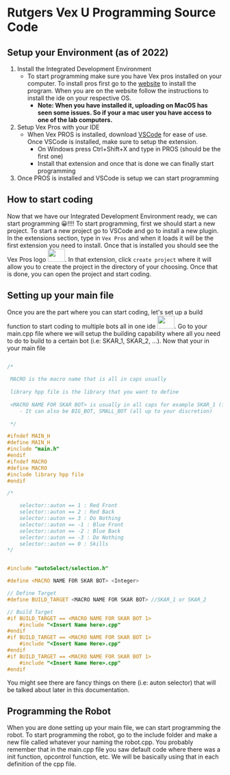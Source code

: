 # Rutgers Vex U Programming Source Code 

## Setup your Environment (as of 2022)
1. Install the Integrated Development Environment
    + To start programming make sure you have Vex pros installed on your computer. To install pros first go to the <a href="https://pros.cs.purdue.edu/v5/getting-started/installation.html">website</a> to install the program. When you are on the website follow the instructions to install the ide on your respective OS.
        + **Note: When you have installed it, uploading on MacOS has seen some issues. So if your a mac user you have access to one of the lab computers.**
2. Setup Vex Pros with your IDE
    + When Vex PROS is installed, download <a href="https://code.visualstudio.com/download">VSCode</a> for ease of use. Once VSCode is installed, make sure to setup the extension.
        + On Windows press Ctrl+Shift+X and type in PROS (should be the first one)
        + Install that extension and once that is done we can finally start programming
3. Once PROS is installed and VSCode is setup we can start programming 

## How to start coding
Now that we have our Integrated Development Environment ready, we can start programming 😀!!!! To start programming, first we should start a new project. To start a new project go to VSCode and go to install a new plugin. In the extensions section, type in `Vex Pros` and when it loads it will be the first extension you need to install. Once that is installed you should see the Vex Pros logo <img src="https://user-images.githubusercontent.com/22580992/123097191-e198b480-d3fd-11eb-903c-4c267f59fac1.png" width=40px height=30px/>. In that extension, click `create project` where it will allow you to create the project in the directory of your choosing. Once that is done, you can open the project and start coding.

## Setting up your main file
Once you are the part where you can start coding, let's set up a build function to start coding to multiple bots all in one ide <img src="https://i.ytimg.com/vi/P9PD8V_iyxQ/maxresdefault.jpg" width=40px height=30px/>. Go to your main.cpp file where we will setup the building capability where all you need to do to build to a certain bot (i.e: SKAR_1, SKAR_2, ...). Now that your in your main file 

```cpp

/*
 
 MACRO is the macro name that is all in caps usually 
 
 library hpp file is the library that you want to define
 
 <MACRO NAME FOR SKAR BOT> is usually in all caps for example SKAR_1 (for the first skar bot) 
    - It can also be BIG_BOT, SMALL_BOT (all up to your discretion)
 
 */

#ifndef MAIN_H
#define MAIN_H
#include "main.h"
#endif
#ifndef MACRO
#define MACRO
#include library hpp file
#endif

/*

    selector::auton == 1 : Red Front
    selector::auton == 2 : Red Back
    selector::auton == 3 : Do Nothing
    selector::auton == -1 : Blue Front
    selector::auton == -2 : Blue Back
    selector::auton == -3 : Do Nothing
    selector::auton == 0 : Skills
*/


#include "autoSelect/selection.h"

#define <MACRO NAME FOR SKAR BOT> <Integer>

// Define Target
#define BUILD_TARGET <MACRO NAME FOR SKAR BOT> //SKAR_1 or SKAR_2

// Build Target
#if BUILD_TARGET == <MACRO NAME FOR SKAR BOT 1>
    #include "<Insert Name here>.cpp"
#endif
#if BUILD_TARGET == <MACRO NAME FOR SKAR BOT 1>
    #include "<Insert Name Here>.cpp"
#endif
#if BUILD_TARGET == <MACRO NAME FOR SKAR BOT 1>
    #include "<Insert Name Here>.cpp"
#endif
```
You might see there are fancy things on there (i.e: auton selector) that will be talked about later in this documentation.

## Programming the Robot
When you are done setting up your main file, we can start programming the robot. To start programming the robot, go to the include folder and make a new file called whatever your naming the robot.cpp. You probably remember that in the main.cpp file you saw default code where there was a init function, opcontrol function, etc. We will be basically using that in each definition of the cpp file. 
